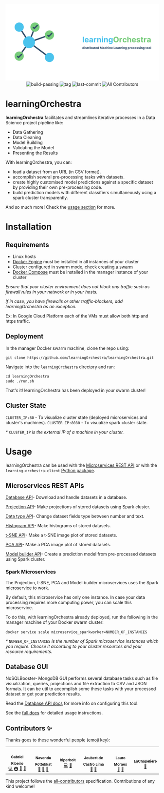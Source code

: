<p align="center">
    <img src="./learning-orchestra.png">
    <img src="https://img.shields.io/badge/build-passing-brightgreen?style=flat-square" href="https://shields.io/" alt="build-passing">
    <img src="https://img.shields.io/github/v/tag/riibeirogabriel/learningOrchestra?style=flat-square" href="https://github.com/riibeirogabriel/learningOrchestra/tags" alt="tag">
    <img src="https://img.shields.io/github/last-commit/riibeirogabriel/learningOrchestra?style=flat-square" href="https://github.com/riibeirogabriel/learningOrchestra/tags" alt="last-commit">
    <img src="https://img.shields.io/badge/all_contributors-6-orange.svg?style=flat-square" href="#contributors-" alt="All Contributors">
</p>

# learningOrchestra

**learningOrchestra** facilitates and streamlines iterative processes in a Data Science project pipeline like:

* Data Gathering
* Data Cleaning
* Model Building
* Validating the Model
* Presenting the Results

With learningOrchestra, you can:

* load a dataset from an URL (in CSV format).
* accomplish several pre-processing tasks with datasets.
* create highly customised model predictions against a specific dataset by providing their own pre-processing code.
* build prediction models with different classifiers simultaneously using a spark cluster transparently.

And so much more! Check the [usage section](#usage) for more.

# Installation

## Requirements

* Linux hosts
* [Docker Engine](https://docs.docker.com/engine/install/) must be installed in all instances of your cluster
* Cluster configured in swarm mode, check [creating a swarm](https://docs.docker.com/engine/swarm/swarm-tutorial/create-swarm/)
* [Docker Compose](https://docs.docker.com/compose/install/) must be installed in the manager instance of your cluster

*Ensure that your cluster environment does not block any traffic such as firewall rules in your network or in your hosts.*

*If in case, you have firewalls or other traffic-blockers, add learningOrchestra as an exception.*

Ex: In Google Cloud Platform each of the VMs must allow both http and https traffic.

## Deployment

In the manager Docker swarm machine, clone the repo using:

```
git clone https://github.com/learningOrchestra/learningOrchestra.git
```

Navigate into the `learningOrchestra` directory and run:

```
cd learningOrchestra
sudo ./run.sh
```

That's it! learningOrchestra has been deployed in your swarm cluster!

## Cluster State

`CLUSTER_IP:80` - To visualize cluster state (deployed microservices and cluster's machines).
`CLUSTER_IP:8080` - To visualize spark cluster state.

*\** `CLUSTER_IP` *is the external IP of a machine in your cluster.*

# Usage

learningOrchestra can be used with the [Microservices REST API](#microservices-rest-apis) or with the `learning-orchestra-client` [Python package](https://pypi.org/project/learning-orchestra-client/).

## Microservices REST APIs

[Database API](https://learningorchestra.github.io/learningOrchestra-docs/database-api)- Download and handle datasets in a database.

[Projection API](https://learningorchestra.github.io/learningOrchestra-docs/projection-api)- Make projections of stored datasets using Spark cluster.

[Data type API](https://learningorchestra.github.io/learningOrchestra-docs/datatype-api)- Change dataset fields type between number and text.

[Histogram API](https://learningorchestra.github.io/learningOrchestra-docs/histogram-api)- Make histograms of stored datasets.

[t-SNE API](https://learningorchestra.github.io/learningOrchestra-docs/t-sne-api)- Make a t-SNE image plot of stored datasets.

[PCA API](https://learningorchestra.github.io/learningOrchestra-docs/pca-api)- Make a PCA image plot of stored datasets.

[Model builder API](https://learningorchestra.github.io/learningOrchestra-docs/modelbuilder-api)- Create a prediction model from pre-processed datasets using Spark cluster.

### Spark Microservices

The Projection, t-SNE, PCA and Model builder microservices uses the Spark microservice to work.

By default, this microservice has only one instance. In case your data processing requires more computing power, you can scale this microservice.

To do this, with learningOrchestra already deployed, run the following in the manager machine of your Docker swarm cluster:

`docker service scale microservice_sparkworker=NUMBER_OF_INSTANCES`

*\** `NUMBER_OF_INSTANCES` *is the number of Spark microservice instances which you require. Choose it according to your cluster resources and your resource requirements.*

## Database GUI

NoSQLBooster- MongoDB GUI performs several database tasks such as file visualization, queries, projections and file extraction to CSV and JSON formats. 
It can be util to accomplish some these tasks with your processed dataset or get your prediction results.

Read the [Database API docs](https://learningorchestra.github.io/learningOrchestra-docs/database-api) for more info on configuring this tool.

See the [full docs](https://learningorchestra.github.io/learningOrchestra-docs/usage/) for detailed usage instructions.

## Contributors ✨

Thanks goes to these wonderful people ([emoji key](https://allcontributors.org/docs/en/emoji-key)):

<!-- ALL-CONTRIBUTORS-LIST:START - Do not remove or modify this section -->
<!-- prettier-ignore-start -->
<!-- markdownlint-disable -->
<table>
  <tr>
    <td align="center"><a href="http://www.linkedin.com/in/riibeirogabriel/"><img src="https://avatars0.githubusercontent.com/u/33736256?v=4" width="100px;" alt=""/><br /><sub><b>Gabriel Ribeiro</b></sub></a><br /><a href="https://github.com/learningOrchestra/learningOrchestra/commits?author=riibeirogabriel" title="Code">💻</a> <a href="#infra-riibeirogabriel" title="Infrastructure (Hosting, Build-Tools, etc)">🚇</a> <a href="#projectManagement-riibeirogabriel" title="Project Management">📆</a> <a href="#maintenance-riibeirogabriel" title="Maintenance">🚧</a></td>
    <td align="center"><a href="http://navendu.me"><img src="https://avatars1.githubusercontent.com/u/49474499?v=4" width="100px;" alt=""/><br /><sub><b>Navendu Pottekkat</b></sub></a><br /><a href="https://github.com/learningOrchestra/learningOrchestra/commits?author=navendu-pottekkat" title="Documentation">📖</a> <a href="#design-navendu-pottekkat" title="Design">🎨</a> <a href="#ideas-navendu-pottekkat" title="Ideas, Planning, & Feedback">🤔</a></td>
    <td align="center"><a href="https://github.com/hiperbolt"><img src="https://avatars2.githubusercontent.com/u/14186706?v=4" width="100px;" alt=""/><br /><sub><b>hiperbolt</b></sub></a><br /><a href="https://github.com/learningOrchestra/learningOrchestra/commits?author=hiperbolt" title="Code">💻</a> <a href="#ideas-hiperbolt" title="Ideas, Planning, & Feedback">🤔</a></td>
    <td align="center"><a href="http://www.hpclab.net.br"><img src="https://avatars0.githubusercontent.com/u/1683241?v=4" width="100px;" alt=""/><br /><sub><b>Joubert de Castro Lima</b></sub></a><br /><a href="#ideas-joubertlima" title="Ideas, Planning, & Feedback">🤔</a> <a href="#projectManagement-joubertlima" title="Project Management">📆</a></td>
    <td align="center"><a href="https://github.com/lauromoraes"><img src="https://avatars1.githubusercontent.com/u/312025?v=4" width="100px;" alt=""/><br /><sub><b>Lauro Moraes</b></sub></a><br /><a href="#ideas-lauromoraes" title="Ideas, Planning, & Feedback">🤔</a> <a href="#projectManagement-lauromoraes" title="Project Management">📆</a></td>
    <td align="center"><a href="https://github.com/LaChapeliere"><img src="https://avatars2.githubusercontent.com/u/7062546?v=4" width="100px;" alt=""/><br /><sub><b>LaChapeliere</b></sub></a><br /><a href="https://github.com/learningOrchestra/learningOrchestra/commits?author=LaChapeliere" title="Documentation">📖</a></td>
  </tr>
</table>

<!-- markdownlint-enable -->
<!-- prettier-ignore-end -->
<!-- ALL-CONTRIBUTORS-LIST:END -->

This project follows the [all-contributors](https://github.com/all-contributors/all-contributors) specification. Contributions of any kind welcome!
